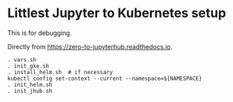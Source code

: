 # Littlest Jupyter to Kubernetes setup

This is for debugging.

Directly from <https://zero-to-jupyterhub.readthedocs.io>.

```
. vars.sh
. init_gke.sh
. install_helm.sh  # if necessary
kubectl config set-context --current --namespace=${NAMESPACE}
. init_helm.sh
. init_jhub.sh
```
